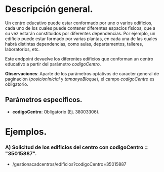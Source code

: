 # Descripción general.

Un centro educativo puede estar conformado por uno o varios edificios, cada uno de los cuales puede contener diferentes espacios físicos, que a su vez estarán constituidos por diferentes dependencias. Por ejemplo, un edificio puede estar formado por varias plantas, en cada una de las cuales habrá distintas dependencias, como aulas, departamentos, talleres, laboratorios, etc.

Este endpoint devuelve los diferentes edificios que conforman un centro educativo a partir del parámetro *codigoCentro*.

**Observaciones**: Aparte de los parámetros optativos de caracter general de paginación (_posicionInicial_ y _tamanyoBloque_), el campo *codigoCentro* es obligatorio.

## Parámetros específicos.

* **codigoCentro**: Obligatorio (Ej. 38003306).

# Ejemplos.
### A) Solicitud de los edificios del centro con codigoCentro = "35015887".
* /gestionacadcentros/edificios?codigoCentro=35015887
